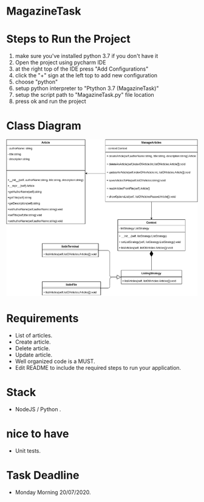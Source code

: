 # MagazineTask

# Steps to Run the Project
1) make sure you've installed python 3.7 if you don't have it 
2) Open the project using pycharm IDE
3) at the right top of the IDE press "Add Configurations"
4) click the "+" sign at the left top to add new configuration
5) choose "python"
6) setup python interpreter to "Ptython 3.7 (MagazineTask)"
7) setup the script path to "MagazineTask.py" file location
8) press ok and run the project

# Class Diagram
![](Images/ClassDiagram.png)

# Requirements
- List of articles.
- Create article.
- Delete article.
- Update article.
- Well organized code is a MUST.
- Edit README to include the required steps to run your application.

# Stack
-  NodeJS  / Python .

# nice to have
- Unit tests.

# Task Deadline
- Monday Morning 20/07/2020.
